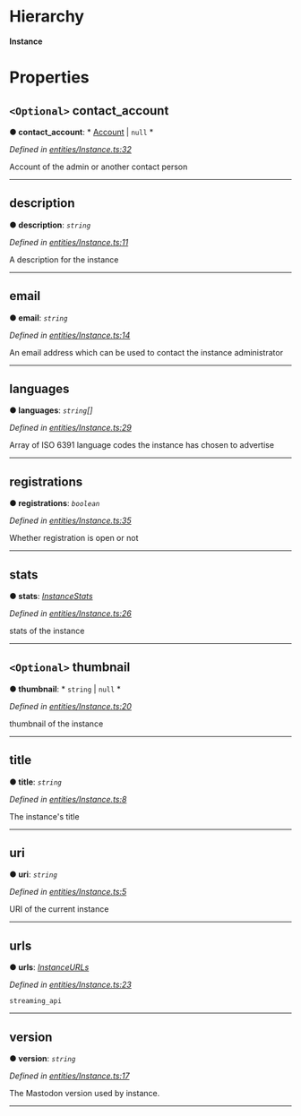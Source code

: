 

# Hierarchy

**Instance**

# Properties

<a id="contact_account"></a>

## `<Optional>` contact_account

**● contact_account**: * [Account](_entities_account_.account.md) &#124; `null`
*

*Defined in [entities/Instance.ts:32](https://github.com/lagunehq/core/blob/daa242c/src/entities/Instance.ts#L32)*

Account of the admin or another contact person

___
<a id="description"></a>

##  description

**● description**: *`string`*

*Defined in [entities/Instance.ts:11](https://github.com/lagunehq/core/blob/daa242c/src/entities/Instance.ts#L11)*

A description for the instance

___
<a id="email"></a>

##  email

**● email**: *`string`*

*Defined in [entities/Instance.ts:14](https://github.com/lagunehq/core/blob/daa242c/src/entities/Instance.ts#L14)*

An email address which can be used to contact the instance administrator

___
<a id="languages"></a>

##  languages

**● languages**: *`string`[]*

*Defined in [entities/Instance.ts:29](https://github.com/lagunehq/core/blob/daa242c/src/entities/Instance.ts#L29)*

Array of ISO 6391 language codes the instance has chosen to advertise

___
<a id="registrations"></a>

##  registrations

**● registrations**: *`boolean`*

*Defined in [entities/Instance.ts:35](https://github.com/lagunehq/core/blob/daa242c/src/entities/Instance.ts#L35)*

Whether registration is open or not

___
<a id="stats"></a>

##  stats

**● stats**: *[InstanceStats](_entities_instance_.instancestats.md)*

*Defined in [entities/Instance.ts:26](https://github.com/lagunehq/core/blob/daa242c/src/entities/Instance.ts#L26)*

stats of the instance

___
<a id="thumbnail"></a>

## `<Optional>` thumbnail

**● thumbnail**: * `string` &#124; `null`
*

*Defined in [entities/Instance.ts:20](https://github.com/lagunehq/core/blob/daa242c/src/entities/Instance.ts#L20)*

thumbnail of the instance

___
<a id="title"></a>

##  title

**● title**: *`string`*

*Defined in [entities/Instance.ts:8](https://github.com/lagunehq/core/blob/daa242c/src/entities/Instance.ts#L8)*

The instance's title

___
<a id="uri"></a>

##  uri

**● uri**: *`string`*

*Defined in [entities/Instance.ts:5](https://github.com/lagunehq/core/blob/daa242c/src/entities/Instance.ts#L5)*

URI of the current instance

___
<a id="urls"></a>

##  urls

**● urls**: *[InstanceURLs](_entities_instance_.instanceurls.md)*

*Defined in [entities/Instance.ts:23](https://github.com/lagunehq/core/blob/daa242c/src/entities/Instance.ts#L23)*

`streaming_api`

___
<a id="version"></a>

##  version

**● version**: *`string`*

*Defined in [entities/Instance.ts:17](https://github.com/lagunehq/core/blob/daa242c/src/entities/Instance.ts#L17)*

The Mastodon version used by instance.

___

